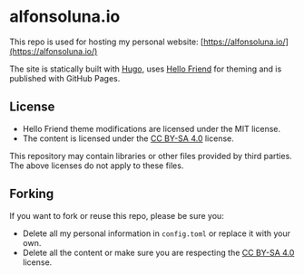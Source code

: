 # alfonsoluna.io

This repo is used for hosting my personal website: [https://alfonsoluna.io/](https://alfonsoluna.io/)

The site is statically built with [Hugo](https://gohugo.io/), uses [Hello Friend](https://github.com/panr/hugo-theme-hello-friend) for theming and is published with GitHub Pages.

## License

* Hello Friend theme modifications are licensed under the MIT license.
* The content is licensed under the [CC BY-SA 4.0](https://creativecommons.org/licenses/by-sa/4.0/) license.

This repository may contain libraries or other files provided by third parties. The above licenses do not apply to these files.

## Forking

If you want to fork or reuse this repo, please be sure you:

* Delete all my personal information in `config.toml` or replace it with your own.
* Delete all the content or make sure you are respecting the [CC BY-SA 4.0](https://creativecommons.org/licenses/by-sa/4.0/) license.
